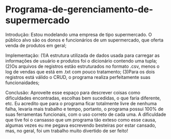 # Programa-de-gerenciamento-de-supermercado
Introdução:
Estou modelando uma empresa de tipo supermercado. O público alvo são os donos e funcionários de um supermercado, que oferta venda de produtos em geral;

Implementação:
(1)A estrutura utilizada de dados usada para carregar as informações de usuário e produtos foi o dicionário contendo uma tupla;
(2)Os arquivos de registros estão estruturados no formato .csv, menos o log de vendas que está em .txt com pouco tratamento;
(3)Para os dois registros está válido o CRUD, o programa realiza perfeitamente suas funcionaidades;

Conclusão: Aproveite esse espaço para descrever coisas como dificuldades encontradas, escolhas bem sucedidas, o que faria diferente, etc.
Eu acredito que para o programa ficar totalmente livre de nenhuma falha, levaria mais trabalho e tempo, portanto, o programa possui 100% 
de suas ferramentas funcionais, com o uso correto de cada uma. A dificuldade que tive foi o cansasso que um programa tão exteso como esse causa, 
algumas vezes eu me pegava escrevendo besteiras por estar cansado, mas, no geral, foi um trabalho muito divertido de ser feito!
